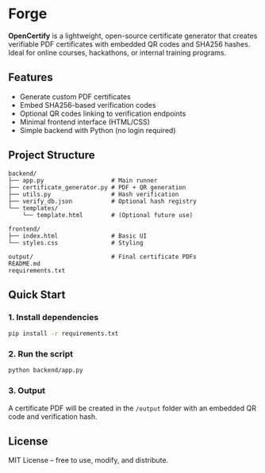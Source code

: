 # Forge

**OpenCertify** is a lightweight, open-source certificate generator that creates verifiable PDF certificates with embedded QR codes and SHA256 hashes. Ideal for online courses, hackathons, or internal training programs.

## Features

- Generate custom PDF certificates
- Embed SHA256-based verification codes
- Optional QR codes linking to verification endpoints
- Minimal frontend interface (HTML/CSS)
- Simple backend with Python (no login required)

## Project Structure

```
backend/
├── app.py                   # Main runner
├── certificate_generator.py # PDF + QR generation
├── utils.py                 # Hash verification
├── verify_db.json           # Optional hash registry
└── templates/
    └── template.html        # (Optional future use)

frontend/
├── index.html               # Basic UI
└── styles.css               # Styling

output/                      # Final certificate PDFs
README.md
requirements.txt
```

## Quick Start

### 1. Install dependencies
```bash
pip install -r requirements.txt
```

### 2. Run the script
```bash
python backend/app.py
```

### 3. Output
A certificate PDF will be created in the `/output` folder with an embedded QR code and verification hash.

## License

MIT License – free to use, modify, and distribute.
